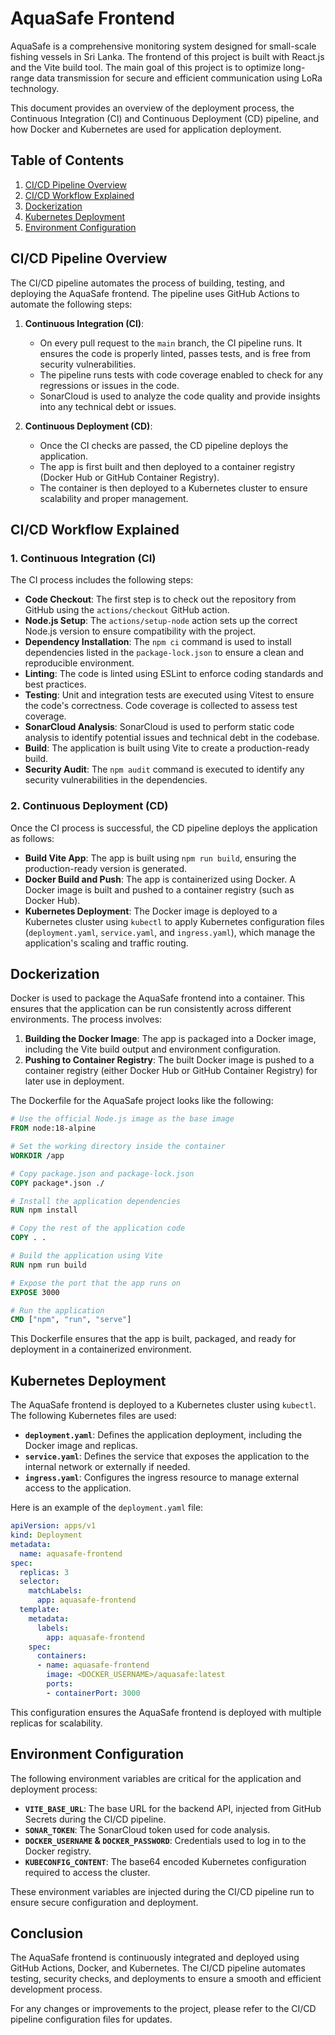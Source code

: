 
# AquaSafe Frontend

AquaSafe is a comprehensive monitoring system designed for small-scale fishing vessels in Sri Lanka. The frontend of this project is built with React.js and the Vite build tool. The main goal of this project is to optimize long-range data transmission for secure and efficient communication using LoRa technology.

This document provides an overview of the deployment process, the Continuous Integration (CI) and Continuous Deployment (CD) pipeline, and how Docker and Kubernetes are used for application deployment.

## Table of Contents

1. [CI/CD Pipeline Overview](#ci-cd-pipeline-overview)
2. [CI/CD Workflow Explained](#cicd-workflow-explained)
3. [Dockerization](#dockerization)
4. [Kubernetes Deployment](#kubernetes-deployment)
5. [Environment Configuration](#environment-configuration)

## CI/CD Pipeline Overview

The CI/CD pipeline automates the process of building, testing, and deploying the AquaSafe frontend. The pipeline uses GitHub Actions to automate the following steps:

1. **Continuous Integration (CI)**: 
    - On every pull request to the `main` branch, the CI pipeline runs. It ensures the code is properly linted, passes tests, and is free from security vulnerabilities.
    - The pipeline runs tests with code coverage enabled to check for any regressions or issues in the code.
    - SonarCloud is used to analyze the code quality and provide insights into any technical debt or issues.

2. **Continuous Deployment (CD)**: 
    - Once the CI checks are passed, the CD pipeline deploys the application.
    - The app is first built and then deployed to a container registry (Docker Hub or GitHub Container Registry).
    - The container is then deployed to a Kubernetes cluster to ensure scalability and proper management.

## CI/CD Workflow Explained

### 1. Continuous Integration (CI)

The CI process includes the following steps:

- **Code Checkout**: The first step is to check out the repository from GitHub using the `actions/checkout` GitHub action.
- **Node.js Setup**: The `actions/setup-node` action sets up the correct Node.js version to ensure compatibility with the project.
- **Dependency Installation**: The `npm ci` command is used to install dependencies listed in the `package-lock.json` to ensure a clean and reproducible environment.
- **Linting**: The code is linted using ESLint to enforce coding standards and best practices.
- **Testing**: Unit and integration tests are executed using Vitest to ensure the code's correctness. Code coverage is collected to assess test coverage.
- **SonarCloud Analysis**: SonarCloud is used to perform static code analysis to identify potential issues and technical debt in the codebase.
- **Build**: The application is built using Vite to create a production-ready build.
- **Security Audit**: The `npm audit` command is executed to identify any security vulnerabilities in the dependencies.

### 2. Continuous Deployment (CD)

Once the CI process is successful, the CD pipeline deploys the application as follows:

- **Build Vite App**: The app is built using `npm run build`, ensuring the production-ready version is generated.
- **Docker Build and Push**: The app is containerized using Docker. A Docker image is built and pushed to a container registry (such as Docker Hub).
- **Kubernetes Deployment**: The Docker image is deployed to a Kubernetes cluster using `kubectl` to apply Kubernetes configuration files (`deployment.yaml`, `service.yaml`, and `ingress.yaml`), which manage the application's scaling and traffic routing.

## Dockerization

Docker is used to package the AquaSafe frontend into a container. This ensures that the application can be run consistently across different environments. The process involves:

1. **Building the Docker Image**: The app is packaged into a Docker image, including the Vite build output and environment configuration.
2. **Pushing to Container Registry**: The built Docker image is pushed to a container registry (either Docker Hub or GitHub Container Registry) for later use in deployment.

The Dockerfile for the AquaSafe project looks like the following:

```dockerfile
# Use the official Node.js image as the base image
FROM node:18-alpine

# Set the working directory inside the container
WORKDIR /app

# Copy package.json and package-lock.json
COPY package*.json ./

# Install the application dependencies
RUN npm install

# Copy the rest of the application code
COPY . .

# Build the application using Vite
RUN npm run build

# Expose the port that the app runs on
EXPOSE 3000

# Run the application
CMD ["npm", "run", "serve"]
```

This Dockerfile ensures that the app is built, packaged, and ready for deployment in a containerized environment.

## Kubernetes Deployment

The AquaSafe frontend is deployed to a Kubernetes cluster using `kubectl`. The following Kubernetes files are used:

- **`deployment.yaml`**: Defines the application deployment, including the Docker image and replicas.
- **`service.yaml`**: Defines the service that exposes the application to the internal network or externally if needed.
- **`ingress.yaml`**: Configures the ingress resource to manage external access to the application.

Here is an example of the `deployment.yaml` file:

```yaml
apiVersion: apps/v1
kind: Deployment
metadata:
  name: aquasafe-frontend
spec:
  replicas: 3
  selector:
    matchLabels:
      app: aquasafe-frontend
  template:
    metadata:
      labels:
        app: aquasafe-frontend
    spec:
      containers:
      - name: aquasafe-frontend
        image: <DOCKER_USERNAME>/aquasafe:latest
        ports:
        - containerPort: 3000
```

This configuration ensures the AquaSafe frontend is deployed with multiple replicas for scalability.

## Environment Configuration

The following environment variables are critical for the application and deployment process:

- **`VITE_BASE_URL`**: The base URL for the backend API, injected from GitHub Secrets during the CI/CD pipeline.
- **`SONAR_TOKEN`**: The SonarCloud token used for code analysis.
- **`DOCKER_USERNAME` & `DOCKER_PASSWORD`**: Credentials used to log in to the Docker registry.
- **`KUBECONFIG_CONTENT`**: The base64 encoded Kubernetes configuration required to access the cluster.

These environment variables are injected during the CI/CD pipeline run to ensure secure configuration and deployment.

## Conclusion

The AquaSafe frontend is continuously integrated and deployed using GitHub Actions, Docker, and Kubernetes. The CI/CD pipeline automates testing, security checks, and deployments to ensure a smooth and efficient development process.

For any changes or improvements to the project, please refer to the CI/CD pipeline configuration files for updates.
